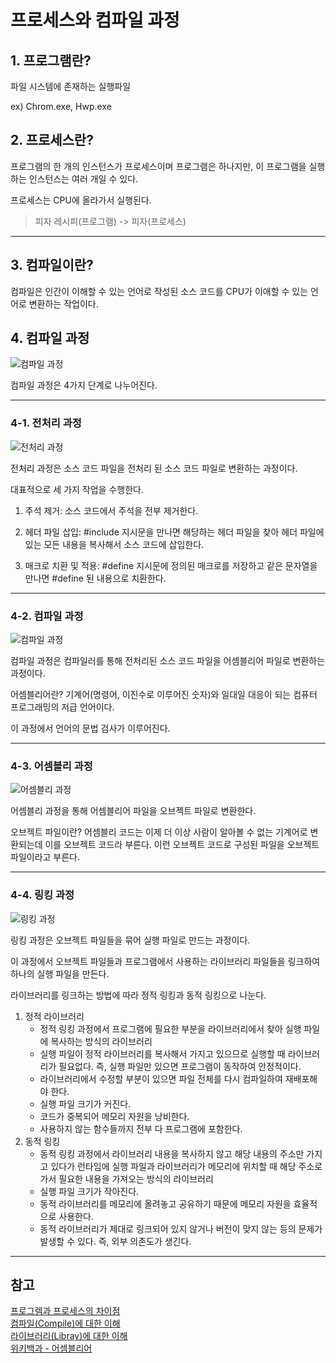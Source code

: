 # 프로세스와 컴파일 과정

## 1. 프로그램란?

파일 시스템에 존재하는 실행파일

ex) Chrom.exe, Hwp.exe

## 2. 프로세스란?

프로그램의 한 개의 인스턴스가 프로세스이며 프로그램은 하나지만, 이 프로그램을 실행하는 인스턴스는 여러 개일 수 있다.

프로세스는 CPU에 올라가서 실행된다.

> 피자 레시피(프로그램) -> 피자(프로세스)

---

## 3. 컴파일이란?

컴파일은 인간이 이해할 수 있는 언어로 작성된 소스 코드를 CPU가 이애할 수 있는 언어로 변환하는 작업이다.

## 4. 컴파일 과정

![컴파일 과정](https://img1.daumcdn.net/thumb/R1280x0/?scode=mtistory2&fname=https%3A%2F%2Fblog.kakaocdn.net%2Fdn%2FGb9WO%2FbtrdpL4fvcQ%2Fspc9IYinoZhgHRmJ0l0kjK%2Fimg.png)

컴파일 과정은 4가지 단계로 나누어진다.

---

### 4-1. 전처리 과정

![전처리 과정](https://img1.daumcdn.net/thumb/R1280x0/?scode=mtistory2&fname=https%3A%2F%2Fblog.kakaocdn.net%2Fdn%2FxVMXr%2FbtrdqKw3ccJ%2FARAfM8BBcKlMQyN3rIQ691%2Fimg.png)

전처리 과정은 소스 코드 파일을 전처리 된 소스 코드 파일로 변환하는 과정이다.

대표적으로 세 가지 작업을 수행한다.

1. 주석 제거: 소스 코드에서 주석을 전부 제거한다.

2. 헤더 파일 삽입: #include 지시문을 만나면 해당하는 헤더 파일을 찾아 헤더 파일에 있는 모든 내용을 복사해서 소스 코드에 삽입한다.

3. 매크로 치환 및 적용: #define 지시문에 정의된 매크로를 저장하고 같은 문자열을 만나면 #define 된 내용으로 치환한다.

---

### 4-2. 컴파일 과정

![컴파일 과정](https://blog.kakaocdn.net/dn/bLTLoJ/btrdpsDQiXD/dPcd4AFAaTpTLp4S5ODj5K/img.png)

컴파일 과정은 컴파일러를 통해 전처리된 소스 코드 파일을 어셈블리어 파일로 변환하는 과정이다.

어셈블리어란? 기계어(명령어, 이진수로 이루어진 숫자)와 일대일 대응이 되는 컴퓨터 프로그래밍의 저급 언어이다.

이 과정에서 언어의 문법 검사가 이루어진다.

---

### 4-3. 어셈블리 과정

![어셈블리 과정](https://img1.daumcdn.net/thumb/R1280x0/?scode=mtistory2&fname=https%3A%2F%2Fblog.kakaocdn.net%2Fdn%2Fsz3Fu%2FbtrdqSBMnid%2Fqb4T0MZXpliiZ2xfFtuLM0%2Fimg.png)

어셈블리 과정을 통해 어셈블리어 파일을 오브젝트 파일로 변환한다.

오브젝트 파일이란? 어셈블리 코드는 이제 더 이상 사람이 알아볼 수 없는 기계어로 변환되는데 이를 오브젝트 코드라 부른다. 이런 오브젝트 코드로 구성된 파일을 오브젝트 파일이라고 부른다.

---

### 4-4. 링킹 과정

![링킹 과정](https://img1.daumcdn.net/thumb/R1280x0/?scode=mtistory2&fname=https%3A%2F%2Fblog.kakaocdn.net%2Fdn%2FdW1GTK%2FbtrdqLirXQS%2Fupv8Q3omleeiAIGGPlCJdk%2Fimg.png)

링킹 과정은 오브젝트 파일들을 묶어 실행 파일로 만드는 과정이다.

이 과정에서 오브젝트 파일들과 프로그램에서 사용하는 라이브러리 파일들을 링크하여 하나의 실행 파일을 만든다.

라이브러리를 링크하는 방법에 따라 정적 링킹과 동적 링킹으로 나눈다.

1. 정적 라이브러리
   - 정적 링킹 과정에서 프로그램에 필요한 부분을 라이브러리에서 찾아 실행 파일에 복사하는 방식의 라이브러리
   - 실행 파일이 정적 라이브러리를 복사해서 가지고 있으므로 실행할 때 라이브러리가 필요없다. 즉, 실행 파일만 있으면 프로그램이 동작하여 안정적이다.
   - 라이브러리에서 수정할 부분이 있으면 파일 전체를 다시 컴파일하여 재배포해야 한다.
   - 실행 파일 크기가 커진다.
   - 코드가 중복되어 메모리 자원을 낭비한다.
   - 사용하지 않는 함수들까지 전부 다 프로그램에 포함한다.
2. 동적 링킹
   - 동적 링킹 과정에서 라이브러리 내용을 복사하지 않고 해당 내용의 주소만 가지고 있다가 런타임에 실행 파일과 라이브러리가 메모리에 위치할 때 해당 주소로 가서 필요한 내용을 가져오는 방식의 라이브러리
   - 실행 파일 크기가 작아진다.
   - 동적 라이브러리를 메모리에 올려놓고 공유하기 때문에 메모리 자원을 효율적으로 사용한다.
   - 동적 라이브러리가 제대로 링크되어 있지 않거나 버전이 맞지 않는 등의 문제가 발생할 수 있다. 즉, 외부 의존도가 생긴다.

---

## 참고

[프로그렘과 프로세스의 차이점](https://wookkingkim.tistory.com/entry/%ED%94%84%EB%A1%9C%EA%B7%B8%EB%9E%A8%EA%B3%BC-%ED%94%84%EB%A1%9C%EC%84%B8%EC%8A%A4%EC%9D%98-%EC%B0%A8%EC%9D%B4%EC%A0%90)  
[컴파일(Compile)에 대한 이해](https://bradbury.tistory.com/226)  
[라이브러리(Libray)에 대한 이해](https://bradbury.tistory.com/224)  
[위키백과 - 어셈블리어](https://ko.wikipedia.org/wiki/%EC%96%B4%EC%85%88%EB%B8%94%EB%A6%AC%EC%96%B4)
